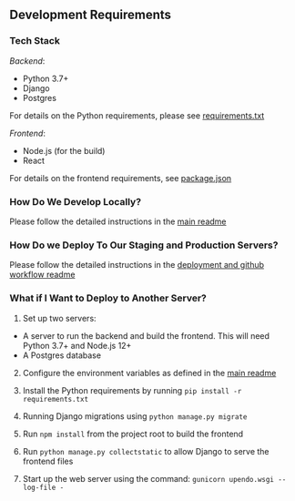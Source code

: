 ## Development Requirements

### Tech Stack

*Backend*:

* Python 3.7+
* Django
* Postgres

For details on the Python requirements, please see [requirements.txt](../../requirements.txt)


*Frontend*:

* Node.js (for the build)
* React

For details on the frontend requirements, see [package.json](../../upendo-frontend/package.json)


 ### How Do We Develop Locally?

 Please follow the detailed instructions in the [main readme](../../README.md)


 ### How Do we Deploy To Our Staging and Production Servers?

 Please follow the detailed instructions in the [deployment and github workflow readme](./deployment-github-workflow.md)


 ### What if I Want to Deploy to Another Server?

 1. Set up two servers:

 * A server to run the backend and build the frontend. This will need Python 3.7+ and Node.js 12+
 * A Postgres database

2. Configure the environment variables as defined in the [main readme](../../README.md)

3. Install the Python requirements by running `pip install -r requirements.txt`

4. Running Django migrations using `python manage.py migrate`

5. Run `npm install` from the project root to build the frontend

6. Run `python manage.py collectstatic` to allow Django to serve the frontend files

7. Start up the web server using the command: `gunicorn upendo.wsgi --log-file -`
